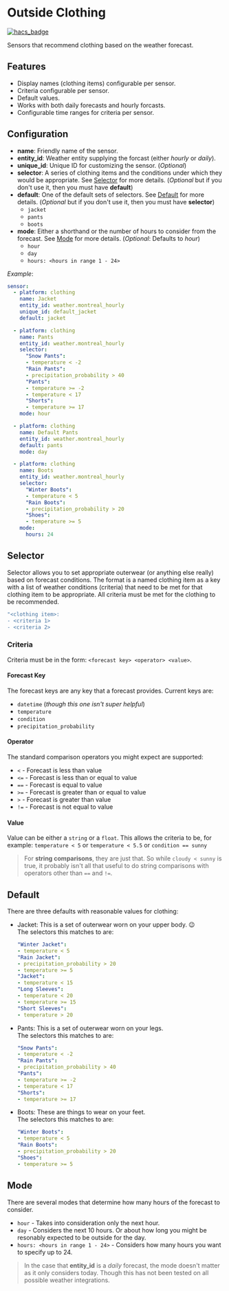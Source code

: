 # Outside Clothing

[![hacs_badge](https://img.shields.io/badge/HACS-Custom-41BDF5.svg)](https://github.com/hacs/integration)

Sensors that recommend clothing based on the weather forecast.

## Features
- Display names (clothing items) configurable per sensor.
- Criteria configurable per sensor.
- Default values.
- Works with both daily forecasts and hourly forcasts.
- Configurable time ranges for criteria per sensor.

## Configuration

- __name__: Friendly name of the sensor.
- __entity_id__: Weather entity supplying the forcast (either _hourly_ or
    _daily_).
- __unique_id__: Unique ID for customizing the sensor. (_Optional_)
- __selector__: A series of clothing items and the conditions under which they
    would be appropriate. See [Selector](#Selector) for more details.
    (_Optional_ but if you don't use it, then you must have __default__)
- __default__: One of the default sets of selectors. See [Default](#Default) for
    more details. (_Optional_ but if you don't use it, then you must have
    __selector__)
    - `jacket`
    - `pants`
    - `boots`
- __mode__: Either a shorthand or the number of hours to consider from the
    forecast. See [Mode](#Mode) for more details. (_Optional_: Defaults to
    _hour_)
    - `hour`
    - `day`
    - `hours: <hours in range 1 - 24>`

_Example_:

```yaml
sensor:
  - platform: clothing
    name: Jacket
    entity_id: weather.montreal_hourly
    unique_id: default_jacket
    default: jacket

  - platform: clothing
    name: Pants
    entity_id: weather.montreal_hourly
    selector:
      "Snow Pants":
      - temperature < -2
      "Rain Pants":
      - precipitation_probability > 40
      "Pants":
      - temperature >= -2
      - temperature < 17
      "Shorts":
      - temperature >= 17
    mode: hour

  - platform: clothing
    name: Default Pants
    entity_id: weather.montreal_hourly
    default: pants
    mode: day

  - platform: clothing
    name: Boots
    entity_id: weather.montreal_hourly
    selector:
      "Winter Boots":
      - temperature < 5
      "Rain Boots":
      - precipitation_probability > 20
      "Shoes":
      - temperature >= 5
    mode:
      hours: 24
```

## Selector

Selector allows you to set appropriate outerwear (or anything else really) based
on forecast conditions. The format is a named clothing item as a key with a list
of weather conditions (criteria) that need to be met for that clothing item to
be appropriate. All criteria must be met for the clothing to be recommended.

```yaml
"<clothing item>:
- <criteria 1>
- <criteria 2>
```

### Criteria

Criteria must be in the form: `<forecast key> <operator> <value>`.

#### Forecast Key

The forecast keys are any key that a forecast provides. Current keys are:
- `datetime` (_though this one isn't super helpful_)
- `temperature`
- `condition`
- `precipitation_probability`

#### Operator

The standard comparison operators you might expect are supported:
- `<` - Forecast is less than value
- `<=` - Forecast is less than or equal to value
- `==` - Forecast is equal to value
- `>=` - Forecast is greater than or equal to value
- `>` - Forecast is greater than value
- `!=` - Forecast is not equal to value

#### Value

Value can be either a `string` or a `float`. This allows the criteria to be, for
example:
`temperature < 5` or `temperature < 5.5` or `condition == sunny`

> For __string comparisons__, they are just that. So while `cloudy < sunny` is
true, it probably isn't all that useful to do string comparisons with operators
other than `==` and `!=`.

## Default

There are three defaults with reasonable values for clothing:

- Jacket: This is a set of outerwear worn on your upper body. 😉  
    The selectors this matches to are:
    ```yaml
    "Winter Jacket":
    - temperature < 5
    "Rain Jacket":
    - precipitation_probability > 20
    - temperature >= 5
    "Jacket":
    - temperature < 15
    "Long Sleeves":
    - temperature < 20
    - temperature >= 15
    "Short Sleeves":
    - temperature > 20
    ```
- Pants: This is a set of outerwear worn on your legs.  
    The selectors this matches to are:
    ```yaml
    "Snow Pants":
    - temperature < -2
    "Rain Pants":
    - precipitation_probability > 40
    "Pants":
    - temperature >= -2
    - temperature < 17
    "Shorts":
    - temperature >= 17
    ```
- Boots: These are things to wear on your feet.  
    The selectors this matches to are:
    ```yaml
    "Winter Boots":
    - temperature < 5
    "Rain Boots":
    - precipitation_probability > 20
    "Shoes":
    - temperature >= 5
    ```

## Mode

There are several modes that determine how many hours of the forecast to
consider.
- `hour` - Takes into consideration only the next hour.
- `day` - Considers the next 10 hours. Or about how long you might be resonably
    expected to be outside for the day.
- `hours: <hours in range 1 - 24>` - Considers how many hours you want to
    specify up to 24.

> In the case that __entity_id__ is a _daily_ forecast, the mode doesn't
matter as it only considers today. Though this has not been tested on all
possible weather integrations.
